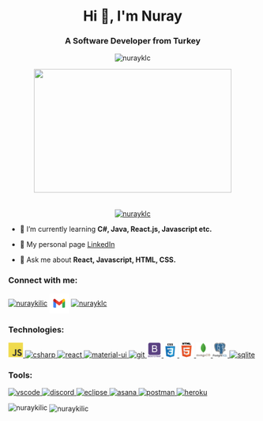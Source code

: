<h1 align="center">Hi 👋, I'm Nuray</h1>
<h3 align="center">A Software Developer from Turkey</h3>
<p align="center"> <img src="https://komarev.com/ghpvc/?username=nurayklc&label=Profile%20views&color=0e75b6&style=flat" alt="nurayklc" /> </p>
<div align="center"><img src="https://media.giphy.com/media/d30oLgYQg8xMNlGE/giphy.gif" width="400" height="250"  /> </div>
<br>

<p align="center"> <a href="https://github.com/ryo-ma/github-profile-trophy"><img src="https://github-profile-trophy.vercel.app/?username=nurayklc&theme=onedark&title=Issues,Repositories,PullRequest,Commit,Followers,Stars" alt="nurayklc" /></a> </p>


- 🌱 I’m currently learning **C#, Java, React.js, Javascript etc.**

- 📝 My personal page [LinkedIn](https://www.linkedin.com/in/nuraykilic)

- 💬 Ask me about **React, Javascript, HTML, CSS.**

<h3 align="left">Connect with me:</h3>
<p align="left">
<a href="https://linkedin.com/in/nuraykilic" target="blank"><img align="center" src="https://raw.githubusercontent.com/rahuldkjain/github-profile-readme-generator/master/src/images/icons/Social/linked-in-alt.svg" alt="nuraykilic" height="30" width="40" /></a>
<a href="mailto:nuraykilic0101@gmail.com" target="blank"><img align="center" src="https://github.com/timche/gmail-desktop/blob/main/media/icon.svg" alt="nurayklc" height="40" width="40" /></a>
<a href="https://www.hackerrank.com/nurayklc" target="blank"><img align="center" src="https://raw.githubusercontent.com/rahuldkjain/github-profile-readme-generator/master/src/images/icons/Social/hackerrank.svg" alt="nurayklc" height="30" width="40" /></a>
</p>

<h3 align="left">Technologies:</h3>
<p align="left"> 
<a href="https://developer.mozilla.org/en-US/docs/Web/JavaScript" target="_blank"> <img src="https://raw.githubusercontent.com/devicons/devicon/master/icons/javascript/javascript-original.svg" alt="javascript" width="30" height="30"/> </a> 
<a href="https://docs.microsoft.com/en-us/dotnet/csharp/" target="_blank"> <img src="https://seeklogo.com/images/C/c-sharp-c-logo-02F17714BA-seeklogo.com.png" alt="csharp" width="27" height="30"/> </a>
<a href="https://reactjs.org/" target="_blank"> <img src="https://upload.wikimedia.org/wikipedia/commons/thumb/4/47/React.svg/1200px-React.svg.png" alt="react" width="33" height="30"/> </a> 
<a href="https://tailwindcss.com/" target="_blank"> <img src="https://iconape.com/wp-content/files/an/351546/png/tailwind-css-logo.png" alt="material-ui" width="26" height="26"/> </a>
<a href="https://git-scm.com/" target="_blank"> <img src="https://www.vectorlogo.zone/logos/git-scm/git-scm-icon.svg" alt="git" width="30" height="30"/> </a>
<a href="https://getbootstrap.com" target="_blank"> <img src="https://raw.githubusercontent.com/devicons/devicon/master/icons/bootstrap/bootstrap-plain-wordmark.svg" alt="bootstrap" width="30" height="30"/> </a>
<a href="https://www.w3schools.com/css/" target="_blank"> <img src="https://raw.githubusercontent.com/devicons/devicon/master/icons/css3/css3-original-wordmark.svg" alt="css3" width="28" height="28"/> </a> 
<a href="https://www.w3.org/html/" target="_blank"> <img src="https://raw.githubusercontent.com/devicons/devicon/master/icons/html5/html5-original-wordmark.svg" alt="html5" width="30" height="30"/> </a> 
<a href="https://www.mongodb.com/" target="_blank"> <img src="https://raw.githubusercontent.com/devicons/devicon/master/icons/mongodb/mongodb-original-wordmark.svg" alt="mongodb" width="30" height="30"/> </a>
<a href="https://www.postgresql.org" target="_blank"> <img src="https://raw.githubusercontent.com/devicons/devicon/master/icons/postgresql/postgresql-original-wordmark.svg" alt="postgresql" width="30" height="30"/> </a>
<a href="https://angular.io/" target="_blank"> <img src="https://upload.wikimedia.org/wikipedia/commons/5/50/Angular-logo.png" alt="sqlite" width="30" height="30"/> </a>

  
<h3 align="left">Tools:</h3>
<a href="https://code.visualstudio.com/" target="_blank"> <img src="https://upload.wikimedia.org/wikipedia/commons/thumb/9/9a/Visual_Studio_Code_1.35_icon.svg/1024px-Visual_Studio_Code_1.35_icon.svg.png" alt="vscode" width="30" height="30"/> </a>
<a href="https://discord.com/" target="_blank"> <img src="https://cdn4.iconfinder.com/data/icons/logos-and-brands/512/91_Discord_logo_logos-512.png" alt="discord" width="30" height="30"/> </a> 
<a href="https://www.eclipse.org/" target="_blank"> <img src="https://brandslogos.com/wp-content/uploads/images/large/eclipse-logo.png" alt="eclipse" width="30" height="30"/> </a>
<a href="https://netbeans.apache.org/" target="_blank"> <img src="https://upload.wikimedia.org/wikipedia/commons/9/98/Apache_NetBeans_Logo.svg" alt="asana" width="37" height="27"/> </a>
<a href="https://postman.com" target="_blank"> <img src="https://www.vectorlogo.zone/logos/getpostman/getpostman-icon.svg" alt="postman" width="30" height="30"/> </a> 
<a href="https://visualstudio.microsoft.com/tr/vs/" target="_blank"> <img src="https://img.icons8.com/fluency/48/000000/visual-studio-2019.png" alt="heroku" width="30" height="30"/> </a> 
</p>

<p><img align="left" src="https://github-readme-stats.vercel.app/api/top-langs?username=nurayklc&show_icons=true&theme=radical&locale=en&layout=compact" alt="nuraykilic" /></p>

<p>&nbsp;<img align="center" src="https://github-readme-stats.vercel.app/api?username=nurayklc&show_icons=true&theme=dark&locale=en" alt="nuraykilic" width="50%" /></p>

